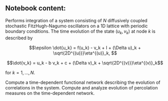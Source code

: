 ## Notebook content: 

Performs integration of a system consisting of $N$ diffusively coupled stochastic FitzHugh-Nagumo oscillators on a 1D lattice with periodic boundary conditions. The time evolution of the state $(u_k,v_k)$ at node $k$ is described by

$$\epsilon \dot{u_k} = f(u_k) - v_k + I + (\Delta u)_k + \sqrt{2D^{(u)}}\eta^{(u)}_k, $$

$$\dot{v_k} = u_k - b v_k + c + (\Delta v)_k + \sqrt{2D^{(v)}}\eta^{(v)}_k$$

for $k=1,...,N$.

Compute a time-dependent functional network describing the evolution of correlations in the system.
Compute and analyze evolution of percolation measures on the time-dependent network.  


